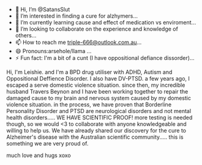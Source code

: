 - 👋 Hi, I’m @SatansSlut
- 👀 I’m interested in finding a cure for alzhymers...
- 🌱 I’m currently learning cause and effect of medication vs enviroment...
- 💞️ I’m looking to collaborate on the experience and knowledge of others...
- 📫 How to reach me triple-666@outlook.com.au...
- 😄 Pronouns:arsehole/llama ...
- ⚡ Fun fact: I'm a bit of a cunt (I have oppositional defiance dissorder)...

<!---
SatansSlut/SatansSlut is a ✨ special ✨ repository because its `README.md` (this file) appears on your GitHub profile.
You can click the Preview link to take a look at your changes.
--->
Hi, I'm Leishie. and I'm a BPD drug utiliser with ADHD, Autism and Oppositional Deffience Disorder. I also have DV-PTSD. a few years ago, I escaped a serve domestic violence situation. since then, my incredible husband Travers Beynon and I have been working together to repair the damaged cause to my brain and nervous system caused by my domestic violence situation.
in the process, we have proven that Borderline Personality Disorder and PTSD are neurological disorders and not mental health disorders..... WE HAVE SCIENTIFIC PROOF!
more testing is needed though, so we would <3 to collaborate with anyone knowledgeable and willing to help us. 
We have already shared our discovery for the cure to Alzheimer's disease with the Australian scientific community..... this is something we are very proud of.

much love and hugs xoxo
